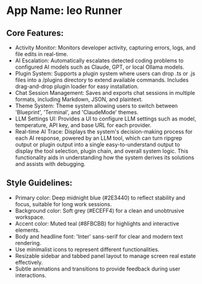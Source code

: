 # **App Name**: leo Runner

## Core Features:

- Activity Monitor: Monitors developer activity, capturing errors, logs, and file edits in real-time.
- AI Escalation: Automatically escalates detected coding problems to configured AI models such as Claude, GPT, or local Ollama models.
- Plugin System: Supports a plugin system where users can drop .ts or .js files into a /plugins directory to extend available commands. Includes drag-and-drop plugin loader for easy installation.
- Chat Session Management: Saves and exports chat sessions in multiple formats, including Markdown, JSON, and plaintext.
- Theme System: Theme system allowing users to switch between 'Blueprint', 'Terminal', and 'ClaudeMode' themes.
- LLM Settings UI: Provides a UI to configure LLM settings such as model, temperature, API key, and base URL for each provider.
- Real-time AI Trace: Displays the system's decision-making process for each AI response, powered by an LLM tool, which can turn ripgrep output or plugin output into a single easy-to-understand output to display the tool selection, plugin chain, and overall system logic. This functionality aids in understanding how the system derives its solutions and assists with debugging.

## Style Guidelines:

- Primary color: Deep midnight blue (#2E3440) to reflect stability and focus, suitable for long work sessions.
- Background color: Soft grey (#ECEFF4) for a clean and unobtrusive workspace.
- Accent color: Muted teal (#8FBCBB) for highlights and interactive elements.
- Body and headline font: 'Inter' sans-serif for clear and modern text rendering.
- Use minimalist icons to represent different functionalities.
- Resizable sidebar and tabbed panel layout to manage screen real estate effectively.
- Subtle animations and transitions to provide feedback during user interactions.
